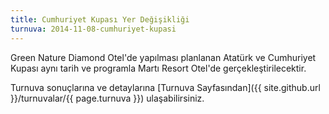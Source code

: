 ```yaml
---
title: Cumhuriyet Kupası Yer Değişikliği
turnuva: 2014-11-08-cumhuriyet-kupasi
---
```


Green Nature Diamond Otel'de yapılması planlanan Atatürk ve Cumhuriyet Kupası aynı tarih ve programla Martı Resort Otel'de gerçekleştirilecektir.

Turnuva sonuçlarına ve detaylarına [Turnuva Sayfasından]({{ site.github.url }}/turnuvalar/{{ page.turnuva }}) ulaşabilirsiniz.  
